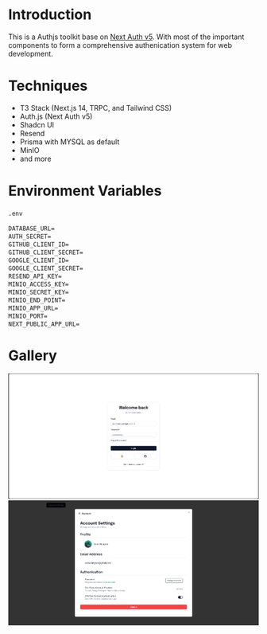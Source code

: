 # Introduction

This is a Authjs toolkit base on [Next Auth v5](https://authjs.dev/). With most of the important components to form a comprehensive authenication system for web development.

# Techniques

- T3 Stack (Next.js 14, TRPC, and Tailwind CSS)
- Auth.js (Next Auth v5)
- Shadcn UI
- Resend
- Prisma with MYSQL as default
- MinIO
- and more

# Environment Variables

`.env`

```
DATABASE_URL=
AUTH_SECRET=
GITHUB_CLIENT_ID=
GITHUB_CLIENT_SECRET=
GOOGLE_CLIENT_ID=
GOOGLE_CLIENT_SECRET=
RESEND_API_KEY=
MINIO_ACCESS_KEY=
MINIO_SECRET_KEY=
MINIO_END_POINT=
MINIO_APP_URL=
MINIO_PORT=
NEXT_PUBLIC_APP_URL=
```

# Gallery

![](login.png)
![](account.png)
